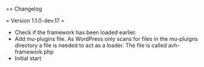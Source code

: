 == Changelog

= Version 1.1.0-dev.17 =
* Check if the framework has been loaded earlier.
* Add mu-plugins file.
  As WordPress only scans for files in the mu-pluigns directory a file is
  needed to act as a loader. The file is called avh-framework.php
* Initial start